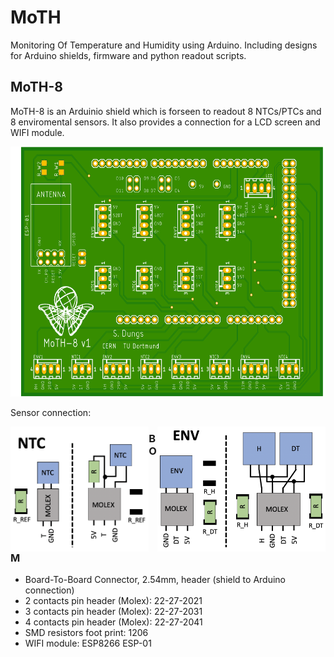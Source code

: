 # MoTH
Monitoring Of Temperature and Humidity using Arduino. Including designs for Arduino shields, firmware and python readout scripts.

## MoTH-8
MoTH-8 is an Arduinio shield which is forseen to readout 8 NTCs/PTCs and 8 enviromental sensors. It also provides a connection for a LCD screen and WIFI module.

<img src="https://github.com/sdungs/moth/blob/master/moth-8_v1/design/moth8_v1_t.png" height="400" />

Sensor connection:

<img align="left" src="https://github.com/sdungs/moth/blob/master/moth-8_v1/NTC_connection.png" height="200" /> <img align="right" src="https://github.com/sdungs/moth/blob/master/moth-8_v1/ENV_connection.png" height="200" />

### BOM
- Board-To-Board Connector, 2.54mm, header (shield to Arduino connection)
- 2 contacts pin header (Molex): 22-27-2021
- 3 contacts pin header (Molex): 22-27-2031
- 4 contacts pin header (Molex): 22-27-2041
- SMD resistors foot print: 1206
- WIFI module: ESP8266 ESP-01
